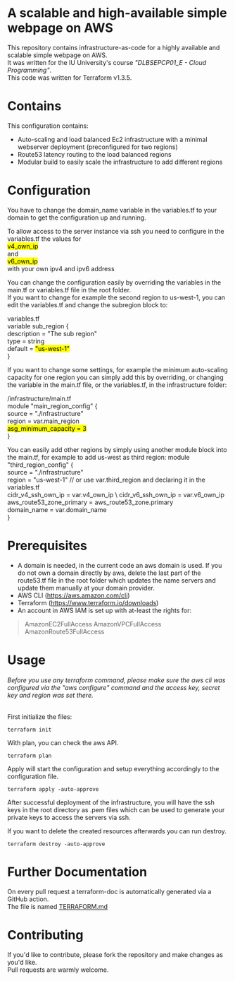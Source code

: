 # A scalable and high-available simple webpage on AWS

This repository contains infrastructure-as-code for a highly available and scalable simple webpage on AWS. \
It was written for the IU University's course *"DLBSEPCP01_E - Cloud Programming"*. \
This code was written for Terraform v1.3.5.

# Contains

This configuration contains:
- Auto-scaling and load balanced Ec2 infrastructure with a minimal webserver deployment (preconfigured for two regions)
- Route53 latency routing to the load balanced regions
- Modular build to easily scale the infrastructure to add different regions
# Configuration
You have to change the domain_name variable in the variables.tf to your domain to get the configuration up and 
running.

To allow access to the server instance via ssh you need to configure in the variables.tf the values for \
<mark>v4_own_ip</mark> \
and \
<mark>v6_own_ip</mark> \
with your own ipv4 and ipv6 address

You can change the configuration easily by overriding the variables in the main.tf or variables.tf file in the root 
folder. \
If you want to change for example the second region to us-west-1, you can edit the variables.tf and change the subregion
block to:

variables.tf \
variable sub_region { \
  description = "The sub region" \
  type = string \
  default = <mark>"us-west-1"</mark> \
}

If you want to change some settings, for example the minimum auto-scaling capacity for one region you can simply add 
this by overriding, or changing the variable in the main.tf file, or the variables.tf, in the infrastructure folder:

/infrastructure/main.tf \
module "main_region_config" { \
  source = "./infrastructure" \
  region = var.main_region \
  <mark>asg_minimum_capacity = 3</mark> \
}

You can easily add other regions by simply using another module block into the main.tf, for example to add us-west as 
third region:
module "third_region_config" { \
  source = "./infrastructure" \
  region = "us-west-1" // or use var.third_region and declaring it in the variables.tf \
  cidr_v4_ssh_own_ip = var.v4_own_ip \ 
  cidr_v6_ssh_own_ip = var.v6_own_ip \
  aws_route53_zone_primary = aws_route53_zone.primary \
  domain_name = var.domain_name \
}

# Prerequisites
- A domain is needed, in the current code an aws domain is used. If you do not own a domain directly by aws, delete the 
last part of the route53.tf file in the root folder which updates the name servers and update them manually at your domain 
provider.
- AWS CLI (https://aws.amazon.com/cli)
- Terraform (https://www.terraform.io/downloads)
- An account in AWS IAM is set up with at-least the rights for:
> AmazonEC2FullAccess
> AmazonVPCFullAccess
> AmazonRoute53FullAccess

# Usage
<h6>Before you use any terraform command, please make sure the aws cli was configured via the "aws configure" command and 
the access key, secret key and region was set there.</h6>
First initialize the files:

```shell
terraform init
```

With plan, you can check the aws API.

```shell
terraform plan
```

Apply will start the configuration and setup everything accordingly to the configuration file.

```shell
terraform apply -auto-approve
```

After successful deployment of the infrastructure, you will have the ssh keys in the root directory as .pem files which
can be used to generate your private keys to access the servers via ssh. 

If you want to delete the created resources afterwards you can run destroy.

```shell
terraform destroy -auto-approve
```

# Further Documentation

On every pull request a terraform-doc is automatically generated via a GitHub action. \
The file is named [TERRAFORM.md](TERRAFORM.md)
# Contributing

If you'd like to contribute, please fork the repository and make changes as you'd like. \
Pull requests are warmly welcome.
